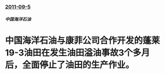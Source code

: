 ### [2011-09-5](/news/2011/09/5/index.md)

##### 中国海洋石油
# 中国海洋石油与康菲公司合作开发的蓬莱19-3油田在发生油田溢油事故3个多月后，全面停止了油田的生产作业。



